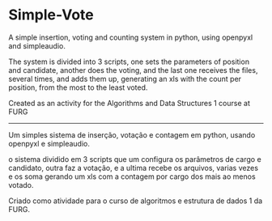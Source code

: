 # Simple-Vote

A simple insertion, voting and counting system in python, using openpyxl and simpleaudio.



The system is divided into 3 scripts, one sets the parameters of position and candidate, another does the voting, and the last one receives the files, several times, and adds them up, generating an xls with the count per position, from the most to the least voted.



Created as an activity for the Algorithms and Data Structures 1 course at FURG
***
Um simples sistema de inserção, votação e contagem em python, usando openpyxl e simpleaudio.


o sistema dividido em 3 scripts que um configura os parâmetros de cargo e candidato, outra faz a votação, e a ultima recebe os arquivos, varias vezes e os soma gerando um xls com a contagem  por cargo dos mais ao menos votado.


Criado como atividade para o curso de algoritmos e estrutura de dados 1 da FURG.
